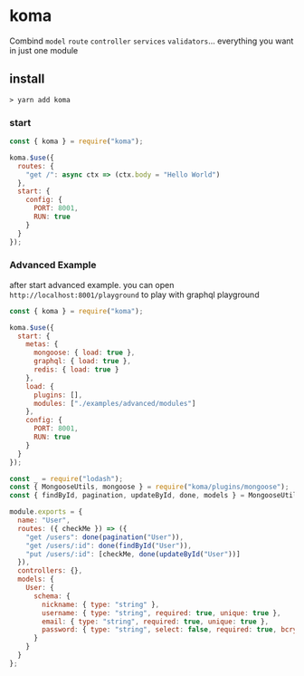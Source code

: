 # koma

Combind `model` `route` `controller` `services` `validators`... everything you want in just one module

## install

```
> yarn add koma
```

### start

```js
const { koma } = require("koma");

koma.$use({
  routes: {
    "get /": async ctx => (ctx.body = "Hello World")
  },
  start: {
    config: {
      PORT: 8001,
      RUN: true
    }
  }
});
```

### Advanced Example

after start advanced example. you can open `http://localhost:8001/playground` to play with graphql playground

```js
const { koma } = require("koma");

koma.$use({
  start: {
    metas: {
      mongoose: { load: true },
      graphql: { load: true },
      redis: { load: true }
    },
    load: {
      plugins: [],
      modules: ["./examples/advanced/modules"]
    },
    config: {
      PORT: 8001,
      RUN: true
    }
  }
});
```

```js
const _ = require("lodash");
const { MongooseUtils, mongoose } = require("koma/plugins/mongoose");
const { findById, pagination, updateById, done, models } = MongooseUtils;

module.exports = {
  name: "User",
  routes: ({ checkMe }) => ({
    "get /users": done(pagination("User")),
    "get /users/:id": done(findById("User")),
    "put /users/:id": [checkMe, done(updateById("User"))]
  }),
  controllers: {},
  models: {
    User: {
      schema: {
        nickname: { type: "string" },
        username: { type: "string", required: true, unique: true },
        email: { type: "string", required: true, unique: true },
        password: { type: "string", select: false, required: true, bcrypt: true, hidden: true }
      }
    }
  }
};
```
